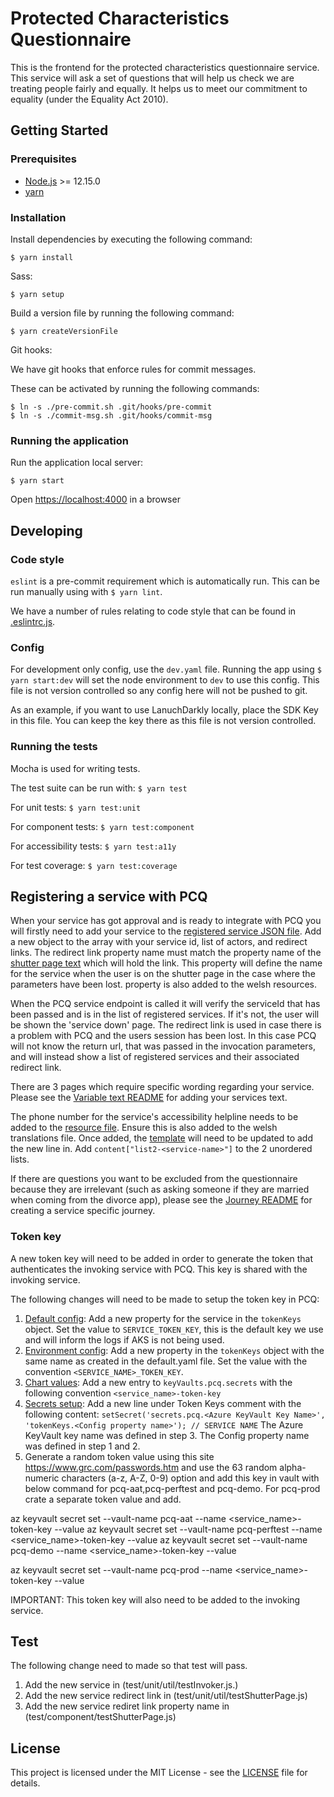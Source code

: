 # Protected Characteristics Questionnaire

This is the frontend for the protected characteristics questionnaire service. This service will ask a set of questions that will help us check we are treating people fairly and equally. It helps us to meet our commitment to equality (under the Equality Act 2010). 

## Getting Started

### Prerequisites

- [Node.js](nodejs.org) >= 12.15.0
- [yarn](yarnpkg.com)

### Installation

Install dependencies by executing the following command:
```
$ yarn install
```

Sass:
```
$ yarn setup
```

Build a version file by running the following command:
```
$ yarn createVersionFile
```

Git hooks:

We have git hooks that enforce rules for commit messages.

These can be activated by running the following commands:
```
$ ln -s ./pre-commit.sh .git/hooks/pre-commit
$ ln -s ./commit-msg.sh .git/hooks/commit-msg
```

### Running the application

Run the application local server:
```
$ yarn start
```

Open [https://localhost:4000](https://localhost:4000) in a browser

## Developing

### Code style

`eslint` is a pre-commit requirement which is automatically run. This can be run manually using with `$ yarn lint`.

We have a number of rules relating to code style that can be found in [.eslintrc.js](.eslintrc.js).

### Config

For development only config, use the `dev.yaml` file. Running the app using `$ yarn start:dev` will set the node environment to `dev` to use this config.
This file is not version controlled so any config here will not be pushed to git.

As an example, if you want to use LanuchDarkly locally, place the SDK Key in this file. You can keep the key there as this file is not version controlled.

### Running the tests

Mocha is used for writing tests.

The test suite can be run with:
`$ yarn test`

For unit tests:
`$ yarn test:unit`

For component tests:
`$ yarn test:component`

For accessibility tests:
`$ yarn test:a11y`

For test coverage:
`$ yarn test:coverage`

## Registering a service with PCQ

When your service has got approval and is ready to integrate with PCQ 
you will firstly need to add your service to the [registered service JSON file](app/registeredServices.json).
Add a new object to the array with your service id, list of actors, and redirect links. 
The redirect link property name must match the property name of the [shutter page text](app/resources/en/translation/shutterpage.json) which will hold the link.
This property will define the name for the service when the user is on the shutter page in the case where the parameters have been lost. property is also added to the welsh resources.

When the PCQ service endpoint is called it will verify the serviceId that has been passed and is in the list of registered services. If it's not, the user will be shown the 'service down' page. 
The redirect link is used in case there is a problem with PCQ and the users session has been lost. In this case PCQ will not know the return url, that was passed in the invocation parameters, and will instead show a list of registered services and their associated redirect link. 

There are 3 pages which require specific wording regarding your service. 
Please see the [Variable text README](app/resources/en/translation/variable/README.md) for adding your services text.

The phone number for the service's accessibility helpline needs to be added to the [resource file](app/resources/en/translation/static/accessibility.json). 
Ensure this is also added to the welsh translations file. Once added, the [template](app/steps/ui/static/accessibility/template.html) will need to be updated to add the new line in. 
Add `content["list2-<service-name>"]` to the 2 unordered lists.

If there are questions you want to be excluded from the questionnaire because they are irrelevant (such as asking someone if they are married when coming from the divorce app), 
please see the [Journey README](app/journeys/README.md) for creating a service specific journey.

### Token key

A new token key will need to be added in order to generate the token that authenticates the invoking service with PCQ.
This key is shared with the invoking service.

The following changes will need to be made to setup the token key in PCQ:

1. [Default config](config/default.yaml): Add a new property for the service in the `tokenKeys` object. 
Set the value to `SERVICE_TOKEN_KEY`, this is the default key we use and will inform the logs if AKS is not being used.
2. [Environment config](config/custom-environment-variables.yaml): Add a new property in the `tokenKeys` object with the same name as created in the default.yaml file.
Set the value with the convention `<SERVICE_NAME>_TOKEN_KEY`.
3. [Chart values](charts/pcq-frontend/values.yaml): Add a new entry to `keyVaults.pcq.secrets` with the following convention `<service_name>-token-key`
4. [Secrets setup](app/setupSecrets.js): Add a new line under Token Keys comment with the following content: `setSecret('secrets.pcq.<Azure KeyVault Key Name>', 'tokenKeys.<Config property name>'); // SERVICE NAME`
The Azure KeyVault key name was defined in step 3. The Config property name was defined in step 1 and 2.
5. Generate a random token value using this site https://www.grc.com/passwords.htm and use the 63 random alpha-numeric characters (a-z, A-Z, 0-9) option
and add this key in vault with below command for pcq-aat,pcq-perftest and pcq-demo. For pcq-prod crate a separate token value and add.

az keyvault secret set --vault-name pcq-aat --name <service_name>-token-key --value <generated Value>
az keyvault secret set --vault-name pcq-perftest --name <service_name>-token-key --value <generated Value>
az keyvault secret set --vault-name pcq-demo --name <service_name>-token-key --value <generated Value>

az keyvault secret set --vault-name pcq-prod --name <service_name>-token-key --value <another generated Value>

IMPORTANT: This token key will also need to be added to the invoking service.

## Test

The following change need to made so that test will pass.

1. Add the new service in (test/unit/util/testInvoker.js.)
2. Add the new service redirect link in (test/unit/util/testShutterPage.js)
3. Add the new service rediret link property name in (test/component/testShutterPage.js)


## License

This project is licensed under the MIT License - see the [LICENSE](LICENSE.md) file for details.
